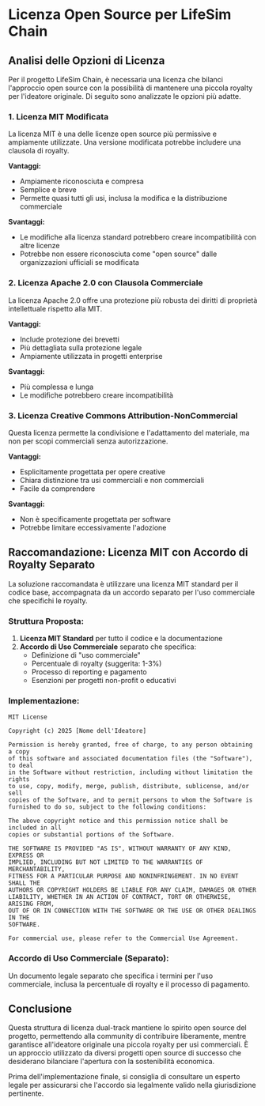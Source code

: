 # Licenza Open Source per LifeSim Chain

## Analisi delle Opzioni di Licenza

Per il progetto LifeSim Chain, è necessaria una licenza che bilanci l'approccio open source con la possibilità di mantenere una piccola royalty per l'ideatore originale. Di seguito sono analizzate le opzioni più adatte.

### 1. Licenza MIT Modificata

La licenza MIT è una delle licenze open source più permissive e ampiamente utilizzate. Una versione modificata potrebbe includere una clausola di royalty.

**Vantaggi:**
- Ampiamente riconosciuta e compresa
- Semplice e breve
- Permette quasi tutti gli usi, inclusa la modifica e la distribuzione commerciale

**Svantaggi:**
- Le modifiche alla licenza standard potrebbero creare incompatibilità con altre licenze
- Potrebbe non essere riconosciuta come "open source" dalle organizzazioni ufficiali se modificata

### 2. Licenza Apache 2.0 con Clausola Commerciale

La licenza Apache 2.0 offre una protezione più robusta dei diritti di proprietà intellettuale rispetto alla MIT.

**Vantaggi:**
- Include protezione dei brevetti
- Più dettagliata sulla protezione legale
- Ampiamente utilizzata in progetti enterprise

**Svantaggi:**
- Più complessa e lunga
- Le modifiche potrebbero creare incompatibilità

### 3. Licenza Creative Commons Attribution-NonCommercial

Questa licenza permette la condivisione e l'adattamento del materiale, ma non per scopi commerciali senza autorizzazione.

**Vantaggi:**
- Esplicitamente progettata per opere creative
- Chiara distinzione tra usi commerciali e non commerciali
- Facile da comprendere

**Svantaggi:**
- Non è specificamente progettata per software
- Potrebbe limitare eccessivamente l'adozione

## Raccomandazione: Licenza MIT con Accordo di Royalty Separato

La soluzione raccomandata è utilizzare una licenza MIT standard per il codice base, accompagnata da un accordo separato per l'uso commerciale che specifichi le royalty.

### Struttura Proposta:

1. **Licenza MIT Standard** per tutto il codice e la documentazione
2. **Accordo di Uso Commerciale** separato che specifica:
   - Definizione di "uso commerciale"
   - Percentuale di royalty (suggerita: 1-3%)
   - Processo di reporting e pagamento
   - Esenzioni per progetti non-profit o educativi

### Implementazione:

```
MIT License

Copyright (c) 2025 [Nome dell'Ideatore]

Permission is hereby granted, free of charge, to any person obtaining a copy
of this software and associated documentation files (the "Software"), to deal
in the Software without restriction, including without limitation the rights
to use, copy, modify, merge, publish, distribute, sublicense, and/or sell
copies of the Software, and to permit persons to whom the Software is
furnished to do so, subject to the following conditions:

The above copyright notice and this permission notice shall be included in all
copies or substantial portions of the Software.

THE SOFTWARE IS PROVIDED "AS IS", WITHOUT WARRANTY OF ANY KIND, EXPRESS OR
IMPLIED, INCLUDING BUT NOT LIMITED TO THE WARRANTIES OF MERCHANTABILITY,
FITNESS FOR A PARTICULAR PURPOSE AND NONINFRINGEMENT. IN NO EVENT SHALL THE
AUTHORS OR COPYRIGHT HOLDERS BE LIABLE FOR ANY CLAIM, DAMAGES OR OTHER
LIABILITY, WHETHER IN AN ACTION OF CONTRACT, TORT OR OTHERWISE, ARISING FROM,
OUT OF OR IN CONNECTION WITH THE SOFTWARE OR THE USE OR OTHER DEALINGS IN THE
SOFTWARE.

For commercial use, please refer to the Commercial Use Agreement.
```

### Accordo di Uso Commerciale (Separato):

Un documento legale separato che specifica i termini per l'uso commerciale, inclusa la percentuale di royalty e il processo di pagamento.

## Conclusione

Questa struttura di licenza dual-track mantiene lo spirito open source del progetto, permettendo alla community di contribuire liberamente, mentre garantisce all'ideatore originale una piccola royalty per usi commerciali. È un approccio utilizzato da diversi progetti open source di successo che desiderano bilanciare l'apertura con la sostenibilità economica.

Prima dell'implementazione finale, si consiglia di consultare un esperto legale per assicurarsi che l'accordo sia legalmente valido nella giurisdizione pertinente.
